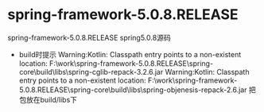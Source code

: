 # spring-framework-5.0.8.RELEASE
spring-framework-5.0.8.RELEASE spring5.0.8源码


- build时提示
    Warning:Kotlin: Classpath entry points to a non-existent location: F:\work\spring-framework-5.0.8.RELEASE\spring-core\build\libs\spring-cglib-repack-3.2.6.jar
    Warning:Kotlin: Classpath entry points to a non-existent location: F:\work\spring-framework-5.0.8.RELEASE\spring-core\build\libs\spring-objenesis-repack-2.6.jar
    把包放在build/libs下